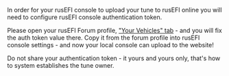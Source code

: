 In order for your rusEFI console to upload your tune to rusEFI online you will need to configure rusEFI console authentication token.

Please open your rusEFI Forum profile, ["Your Vehicles" tab](https://rusefi.com/forum/ucp.php?i=254) - and you will fix the auth token value there. Copy it from the forum profile into rusEFI console settings - and now your local console can upload to the website!

Do not share your authentication token - it yours and yours only, that's how to system establishes the tune owner.

